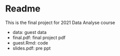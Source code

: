 # Readme
This is the final project for 2021 Data Analyse course
- data: guest data
- final.pdf: final project pdf
- guest.Rmd: code
- slides.pdf: pre ppt 
